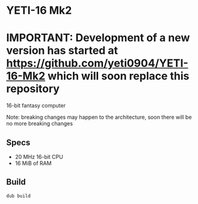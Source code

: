 # YETI-16 Mk2
# IMPORTANT: Development of a new version has started at https://github.com/yeti0904/YETI-16-Mk2 which will soon replace this repository
16-bit fantasy computer

Note: breaking changes may happen to the architecture, soon there will be no more
breaking changes

## Specs
- 20 MHz 16-bit CPU
- 16 MiB of RAM

## Build
```
dub build
```
